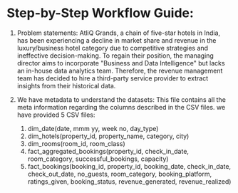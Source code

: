 # Step-by-Step Workflow Guide:

1. Problem statements: AtliQ Grands, a chain of five-star hotels in India, has been experiencing a decline in market share and revenue in the luxury/business hotel category due to competitive strategies and ineffective decision-making. To regain their position, the managing director aims to incorporate "Business and Data Intelligence" but lacks an in-house data analytics team. Therefore, the revenue management team has decided to hire a third-party service provider to extract insights from their historical data.


2. We have metadata to understand the datasets:
    This file contains all the meta information regarding the columns described in the CSV files. we have provided 5 CSV files:
    1. dim_date(date, mmm yy, week no, day_type)
    2. dim_hotels(property_id, property_name, category, city)
    3. dim_rooms(room_id, room_class)
    4. fact_aggregated_bookings(property_id, check_in_date, room_category, successful_bookings, capacity)
    5. fact_bookings(booking_id, property_id, booking_date, check_in_date, check_out_date, no_guests, room_category, booking_platform, ratings_given, booking_status, revenue_generated, revenue_realized)

